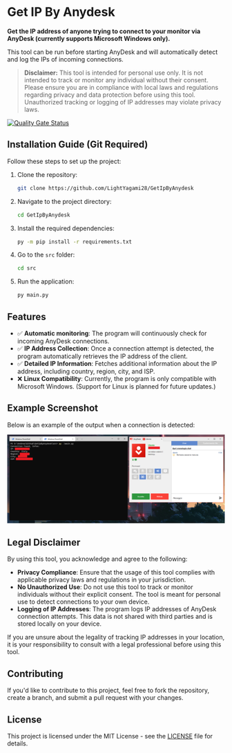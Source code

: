 # Get IP By Anydesk

**Get the IP address of anyone trying to connect to your monitor via AnyDesk (currently supports Microsoft Windows only).**

This tool can be run before starting AnyDesk and will automatically detect and log the IPs of incoming connections.

> **Disclaimer:** This tool is intended for personal use only. It is not intended to track or monitor any individual without their consent. Please ensure you are in compliance with local laws and regulations regarding privacy and data protection before using this tool. Unauthorized tracking or logging of IP addresses may violate privacy laws.


[![Quality Gate Status](https://sonarcloud.io/api/project_badges/measure?project=LightYagami28_GetIpByAnydesk&metric=alert_status)](https://sonarcloud.io/summary/new_code?id=LightYagami28_GetIpByAnydesk)


## Installation Guide (Git Required)

Follow these steps to set up the project:

1. Clone the repository:
   ```bash
   git clone https://github.com/LightYagami28/GetIpByAnydesk
   ```

2. Navigate to the project directory:
   ```bash
   cd GetIpByAnydesk
   ```

3. Install the required dependencies:
   ```bash
   py -m pip install -r requirements.txt
   ```

4. Go to the `src` folder:
   ```bash
   cd src
   ```

5. Run the application:
   ```bash
   py main.py
   ```

## Features

- ✅ **Automatic monitoring**: The program will continuously check for incoming AnyDesk connections.
- ✅ **IP Address Collection**: Once a connection attempt is detected, the program automatically retrieves the IP address of the client.
- ✅ **Detailed IP Information**: Fetches additional information about the IP address, including country, region, city, and ISP.
- ❌ **Linux Compatibility**: Currently, the program is only compatible with Microsoft Windows. (Support for Linux is planned for future updates.)

## Example Screenshot

Below is an example of the output when a connection is detected:

![Example Screenshot](screen.png)

## Legal Disclaimer

By using this tool, you acknowledge and agree to the following:

- **Privacy Compliance**: Ensure that the usage of this tool complies with applicable privacy laws and regulations in your jurisdiction.
- **No Unauthorized Use**: Do not use this tool to track or monitor individuals without their explicit consent. The tool is meant for personal use to detect connections to your own device.
- **Logging of IP Addresses**: The program logs IP addresses of AnyDesk connection attempts. This data is not shared with third parties and is stored locally on your device.

If you are unsure about the legality of tracking IP addresses in your location, it is your responsibility to consult with a legal professional before using this tool.

## Contributing

If you'd like to contribute to this project, feel free to fork the repository, create a branch, and submit a pull request with your changes.

## License

This project is licensed under the MIT License - see the [LICENSE](LICENSE) file for details.
